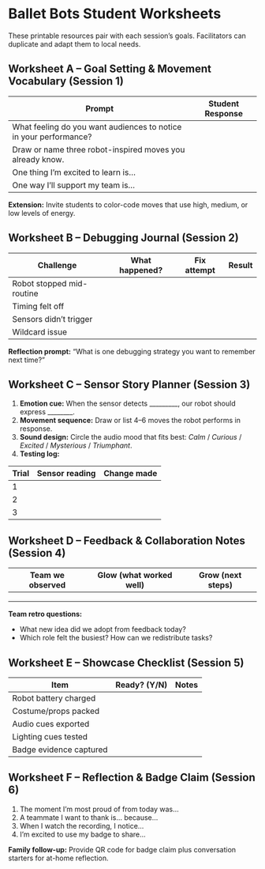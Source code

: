 # Ballet Bots Student Worksheets

These printable resources pair with each session’s goals. Facilitators can duplicate and adapt them to local needs.

## Worksheet A – Goal Setting & Movement Vocabulary (Session 1)

| Prompt | Student Response |
| --- | --- |
| What feeling do you want audiences to notice in your performance? | |
| Draw or name three robot-inspired moves you already know. | |
| One thing I’m excited to learn is… | |
| One way I’ll support my team is… | |

**Extension:** Invite students to color-code moves that use high, medium, or low levels of energy.

## Worksheet B – Debugging Journal (Session 2)

| Challenge | What happened? | Fix attempt | Result |
| --- | --- | --- | --- |
| Robot stopped mid-routine | | | |
| Timing felt off | | | |
| Sensors didn’t trigger | | | |
| Wildcard issue | | | |

**Reflection prompt:** “What is one debugging strategy you want to remember next time?”

## Worksheet C – Sensor Story Planner (Session 3)

1. **Emotion cue:** When the sensor detects _________, our robot should express ________.
2. **Movement sequence:** Draw or list 4–6 moves the robot performs in response.
3. **Sound design:** Circle the audio mood that fits best: *Calm* / *Curious* / *Excited* / *Mysterious* / *Triumphant*.
4. **Testing log:**

| Trial | Sensor reading | Change made |
| --- | --- | --- |
| 1 | | |
| 2 | | |
| 3 | | |

## Worksheet D – Feedback & Collaboration Notes (Session 4)

| Team we observed | Glow (what worked well) | Grow (next steps) |
| --- | --- | --- |
| | | |
| | | |
| | | |

**Team retro questions:**
- What new idea did we adopt from feedback today?
- Which role felt the busiest? How can we redistribute tasks?

## Worksheet E – Showcase Checklist (Session 5)

| Item | Ready? (Y/N) | Notes |
| --- | --- | --- |
| Robot battery charged | | |
| Costume/props packed | | |
| Audio cues exported | | |
| Lighting cues tested | | |
| Badge evidence captured | | |

## Worksheet F – Reflection & Badge Claim (Session 6)

1. The moment I’m most proud of from today was…
2. A teammate I want to thank is… because…
3. When I watch the recording, I notice…
4. I’m excited to use my badge to share…

**Family follow-up:** Provide QR code for badge claim plus conversation starters for at-home reflection.
